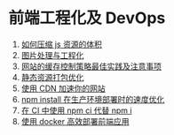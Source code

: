 # 前端工程化及 DevOps

1. [如何压缩 js 资源的体积]()
1. [图片处理与工程化]()
1. [网站的缓存控制策略最佳实践及注意事项]()
1. [静态资源打包优化]()
1. [使用 CDN 加速你的网站]()
1. [npm install 在生产环境部署时的速度优化]()
1. [在 CI 中使用 npm ci 代替 npm i]()
1. [使用 docker 高效部署前端应用]()
